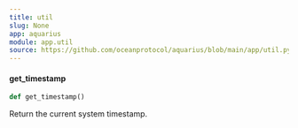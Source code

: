 ```yaml
---
title: util
slug: None
app: aquarius
module: app.util
source: https://github.com/oceanprotocol/aquarius/blob/main/app/util.py
---
```

#### get\_timestamp

```python
def get_timestamp()
```

Return the current system timestamp.

